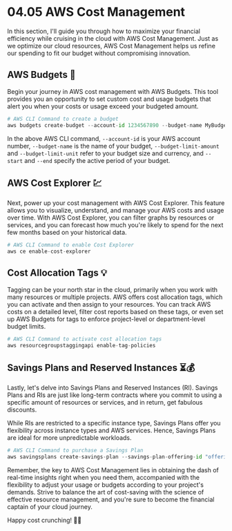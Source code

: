 # 04.05 AWS Cost Management

In this section, I'll guide you through how to maximize your financial efficiency while cruising in the cloud with AWS Cost Management. Just as we optimize our cloud resources, AWS Cost Management helps us refine our spending to fit our budget without compromising innovation.

## AWS Budgets 💼

Begin your journey in AWS cost management with AWS Budgets. This tool provides you an opportunity to set custom cost and usage budgets that alert you when your costs or usage exceed your budgeted amount. 

```python
# AWS CLI Command to create a budget
aws budgets create-budget --account-id 1234567890 --budget-name MyBudget --budget-limit-amount 100 --budget-limit-unit USD --time-unit MONTHLY --start yyyy-mm-dd --end yyyy-mm-dd
```
In the above AWS CLI command, `--account-id` is your AWS account number, `--budget-name` is the name of your budget, `--budget-limit-amount` and `--budget-limit-unit` refer to your budget size and currency, and `--start` and `--end` specify the active period of your budget.

## AWS Cost Explorer 💹

Next, power up your cost management with AWS Cost Explorer. This feature allows you to visualize, understand, and manage your AWS costs and usage over time. With AWS Cost Explorer, you can filter graphs by resources or services, and you can forecast how much you're likely to spend for the next few months based on your historical data.

```python
# AWS CLI Command to enable Cost Explorer
aws ce enable-cost-explorer
```

## Cost Allocation Tags 💡

Tagging can be your north star in the cloud, primarily when you work with many resources or multiple projects. AWS offers cost allocation tags, which you can activate and then assign to your resources. You can track AWS costs on a detailed level, filter cost reports based on these tags, or even set up AWS Budgets for tags to enforce project-level or department-level budget limits.

```python
# AWS CLI Command to activate cost allocation tags
aws resourcegroupstaggingapi enable-tag-policies
```

## Savings Plans and Reserved Instances ⏳💰

Lastly, let's delve into Savings Plans and Reserved Instances (RI). Savings Plans and RIs are just like long-term contracts where you commit to using a specific amount of resources or services, and in return, get fabulous discounts. 

While RIs are restricted to a specific instance type, Savings Plans offer you flexibility across instance types and AWS services. Hence, Savings Plans are ideal for more unpredictable workloads. 

```python
# AWS CLI Command to purchase a Savings Plan
aws savingsplans create-savings-plan --savings-plan-offering-id "offering_id" --commitment 1.0 --savings-plan-type "Compute" --term 1 --payment-option "All Upfront"
```

Remember, the key to AWS Cost Management lies in obtaining the dash of real-time insights right when you need them, accompanied with the flexibility to adjust your usage or budgets according to your project's demands. Strive to balance the art of cost-saving with the science of effective resource management, and you're sure to become the financial captain of your cloud journey.

Happy cost crunching! 💸💡